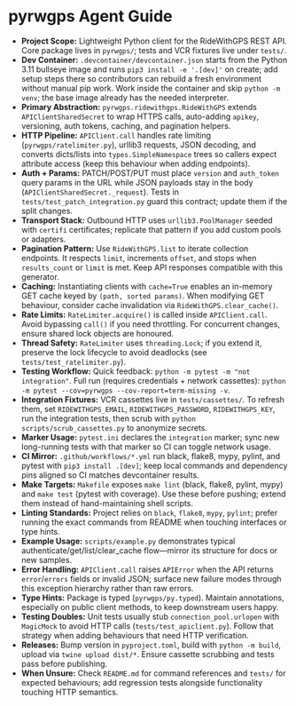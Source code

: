 # pyrwgps Agent Guide
- **Project Scope:** Lightweight Python client for the RideWithGPS REST API. Core package lives in `pyrwgps/`; tests and VCR fixtures live under `tests/`.
- **Dev Container:** `.devcontainer/devcontainer.json` starts from the Python 3.11 bullseye image and runs `pip3 install -e '.[dev]'` on create; add setup steps there so contributors can rebuild a fresh environment without manual pip work. Work inside the container and skip `python -m venv`; the base image already has the needed interpreter.
- **Primary Abstraction:** `pyrwgps.ridewithgps.RideWithGPS` extends `APIClientSharedSecret` to wrap HTTPS calls, auto-adding `apikey`, versioning, auth tokens, caching, and pagination helpers.
- **HTTP Pipeline:** `APIClient.call` handles rate limiting (`pyrwgps/ratelimiter.py`), urllib3 requests, JSON decoding, and converts dicts/lists into `types.SimpleNamespace` trees so callers expect attribute access (keep this behaviour when adding endpoints).
- **Auth + Params:** PATCH/POST/PUT must place `version` and `auth_token` query params in the URL while JSON payloads stay in the body (`APIClientSharedSecret._request`). Tests in `tests/test_patch_integration.py` guard this contract; update them if the split changes.
- **Transport Stack:** Outbound HTTP uses `urllib3.PoolManager` seeded with `certifi` certificates; replicate that pattern if you add custom pools or adapters.
- **Pagination Pattern:** Use `RideWithGPS.list` to iterate collection endpoints. It respects `limit`, increments `offset`, and stops when `results_count` or `limit` is met. Keep API responses compatible with this generator.
- **Caching:** Instantiating clients with `cache=True` enables an in-memory GET cache keyed by `(path, sorted params)`. When modifying GET behaviour, consider cache invalidation via `RideWithGPS.clear_cache()`.
- **Rate Limits:** `RateLimiter.acquire()` is called inside `APIClient.call`. Avoid bypassing `call()` if you need throttling. For concurrent changes, ensure shared lock objects are honoured.
- **Thread Safety:** `RateLimiter` uses `threading.Lock`; if you extend it, preserve the lock lifecycle to avoid deadlocks (see `tests/test_ratelimiter.py`).
- **Testing Workflow:** Quick feedback: `python -m pytest -m "not integration"`. Full run (requires credentials + network cassettes): `python -m pytest --cov=pyrwgps --cov-report=term-missing -v`.
- **Integration Fixtures:** VCR cassettes live in `tests/cassettes/`. To refresh them, set `RIDEWITHGPS_EMAIL`, `RIDEWITHGPS_PASSWORD`, `RIDEWITHGPS_KEY`, run the integration tests, then scrub with `python scripts/scrub_cassettes.py` to anonymize secrets.
- **Marker Usage:** `pytest.ini` declares the `integration` marker; sync new long-running tests with that marker so CI can toggle network usage.
- **CI Mirror:** `.github/workflows/*.yml` run black, flake8, mypy, pylint, and pytest with `pip3 install .[dev]`; keep local commands and dependency pins aligned so CI matches devcontainer results.
- **Make Targets:** `Makefile` exposes `make lint` (black, flake8, pylint, mypy) and `make test` (pytest with coverage). Use these before pushing; extend them instead of hand-maintaining shell scripts.
- **Linting Standards:** Project relies on `black`, `flake8`, `mypy`, `pylint`; prefer running the exact commands from README when touching interfaces or type hints.
- **Example Usage:** `scripts/example.py` demonstrates typical authenticate/get/list/clear_cache flow—mirror its structure for docs or new samples.
- **Error Handling:** `APIClient.call` raises `APIError` when the API returns `error`/`errors` fields or invalid JSON; surface new failure modes through this exception hierarchy rather than raw errors.
- **Type Hints:** Package is typed (`pyrwgps/py.typed`). Maintain annotations, especially on public client methods, to keep downstream users happy.
- **Testing Doubles:** Unit tests usually stub `connection_pool.urlopen` with `MagicMock` to avoid HTTP calls (`tests/test_apiclient.py`). Follow that strategy when adding behaviours that need HTTP verification.
- **Releases:** Bump version in `pyproject.toml`, build with `python -m build`, upload via `twine upload dist/*`. Ensure cassette scrubbing and tests pass before publishing.
- **When Unsure:** Check `README.md` for command references and `tests/` for expected behaviours; add regression tests alongside functionality touching HTTP semantics.
